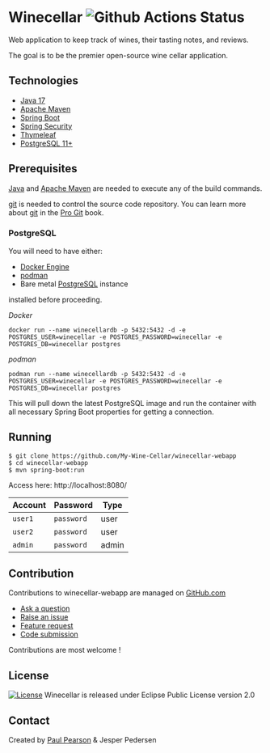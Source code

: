 # Winecellar ![Github Actions Status](https://github.com/My-Wine-Cellar/winecellar-webapp/workflows/CI/badge.svg)

Web application to keep track of wines, their tasting notes, and reviews.

The goal is to be the premier open-source wine cellar application.

## Technologies

* [Java 17](https://www.oracle.com/java/technologies/)
* [Apache Maven](https://maven.apache.org/)
* [Spring Boot](https://spring.io/projects/spring-boot)
* [Spring Security](https://spring.io/projects/spring-security)
* [Thymeleaf](https://www.thymeleaf.org/)
* [PostgreSQL 11+](https://www.postgresql.org/)

## Prerequisites

[Java](https://www.oracle.com/java/technologies/) and [Apache Maven](https://maven.apache.org/) are needed to execute any of the build commands.

[git](https://git-scm.com/) is needed to control the source code repository. You can learn more about [git](https://git-scm.com/) in the
[Pro Git](https://git-scm.com/book/en/v2) book.

### PostgreSQL

You will need to have either:

* [Docker Engine](https://docs.docker.com/install/)
* [podman](https://podman.io/)
* Bare metal [PostgreSQL](https://www.postgresql.org/) instance

installed before proceeding.

*Docker*
```
docker run --name winecellardb -p 5432:5432 -d -e POSTGRES_USER=winecellar -e POSTGRES_PASSWORD=winecellar -e POSTGRES_DB=winecellar postgres
```

*podman*
```
podman run --name winecellardb -p 5432:5432 -d -e POSTGRES_USER=winecellar -e POSTGRES_PASSWORD=winecellar -e POSTGRES_DB=winecellar postgres
```

This will pull down the latest PostgreSQL image and run the container with all necessary Spring Boot properties for getting a connection. 

## Running

```
$ git clone https://github.com/My-Wine-Cellar/winecellar-webapp
$ cd winecellar-webapp
$ mvn spring-boot:run
```

Access here: http://localhost:8080/

| Account   | Password   | Type  |
| --------- | ---------- | ----- |
| `user1`   | `password` | user  |
| `user2`   | `password` | user  |
| `admin`   | `password` | admin |

## Contribution

Contributions to winecellar-webapp are managed on [GitHub.com](https://github.com/My-Wine-Cellar/winecellar-webapp)

* [Ask a question](https://github.com/My-Wine-Cellar/winecellar-webapp/discussions/categories/general)
* [Raise an issue](https://github.com/My-Wine-Cellar/winecellar-webapp/issues/new?assignees=&labels=bug&template=bug_report.md&title=)
* [Feature request](https://github.com/My-Wine-Cellar/winecellar-webapp/issues/new?assignees=&labels=feature&template=feature_request.md&title=)
* [Code submission](https://github.com/My-Wine-Cellar/winecellar-webapp/pulls)

Contributions are most welcome !

## License

[![License](https://img.shields.io/badge/License-EPL%202.0-orange.svg)](https://www.eclipse.org/legal/epl-2.0/)
Winecellar is released under Eclipse Public License version 2.0

## Contact

Created by [Paul Pearson](mailto:paul.darlington.pearson@gmail.com) & Jesper Pedersen
